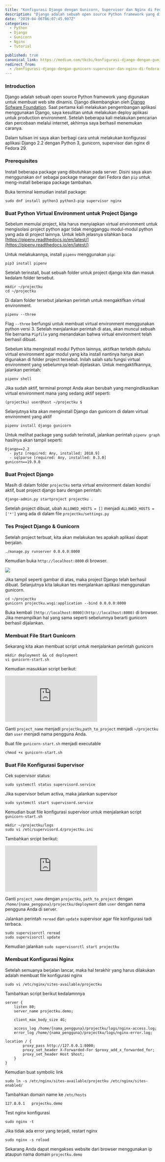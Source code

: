 ```yaml
---
title: "Konfigurasi Django dengan Gunicorn, Supervisor dan Nginx di Fedora 29"
description: "Django adalah sebuah open source Python framework yang digunakan untuk membuat web site dinamis. Django dikembangkan oleh Django Sofware Foundation. Saat pertama kali melakukan pengembangan aplikasi…"
date: "2019-04-06T06:07:45.907Z"
categories: 
  - Python
  - Django
  - Gunicorn
  - Nginx
  - Tutorial

published: true
canonical_link: https://medium.com/tkcbi/konfigurasi-django-dengan-gunicorn-supervisor-dan-nginx-di-fedora-29-5d778c74d96a
redirect_from:
  - /konfigurasi-django-dengan-gunicorn-supervisor-dan-nginx-di-fedora-29-5d778c74d96a
---
```


### Introduction

Django adalah sebuah open source Python framework yang digunakan untuk membuat web site dinamis. Django dikembangkan oleh [Django Sofware Foundation](https://www.djangoproject.com/foundation/). Saat pertama kali melakukan pengembangan aplikasi menggunakan Django, saya kesulitan untuk melakukan deploy aplikasi untuk production environment. Setelah beberapa kali melakukan pencarian dan percobaan melalui internet, akhirnya saya berhasil menemukan caranya.

Dalam tulisan ini saya akan berbagi cara untuk melakukan konfigurasi aplikasi Django 2.2 dengan Python 3, gunicorn, supervisor dan nginx di Fedora 29.

### Prerequisites

Install beberapa package  yang dibutuhkan pada server. Disini saya akan menggunakan `dnf` sebagai package manager dari Fedora dan `pip` untuk meng-install beberapa package tambahan.

Buka terminal kemudian install package:

```
sudo dnf install python3 python3-pip supervisor nginx
```

### Buat Python Virtual Environment  untuk Project Django

Sebelum memulai project, kita harus menyiapkan virtual environment untuk mengisolasi project python agar tidak mengganggu modul-modul python yang ada di project lainnya. Untuk lebih jelasnya silahkan baca [https://pipenv.readthedocs.io/en/latest/](https://pipenv.readthedocs.io/en/latest/)

Untuk melakukannya, install `pipenv` menggunakan `pip`:

```
pip3 install pipenv
```

Setelah terinstall, buat sebuah folder untuk project django kita dan masuk kedalam folder tersebut.

```
mkdir ~/projectku
cd ~/projectku
```

Di dalam folder tersebut jalankan perintah untuk mengaktifkan virtual environment.

```
pipenv --three
```

Flag `--three` berfungsi untuk membuat virtual environment menggunakan python versi 3. Setelah menjalankan perintah di atas, akan muncul sebuah file bernama `Pipfile` yang menandakan bahwa virtual environment telah berhasil dibuat.

Sebelum kita menginstall modul Python lainnya, aktifkan terlebih dahulu virtual environment agar modul yang kita install nantinya hanya akan digunakan di folder project tersebut. Inilah salah satu fungsi virtual environment yang sebelumnya telah dijelaskan. Untuk mengaktifkannya, jalankan perintah:

```
pipenv shell
```

Jika sudah aktif, terminal prompt Anda akan berubah yang mengindikasikan virtual environment mana yang sedang aktif seperti:

```
(projectku) user@host ~/projectku $
```

Selanjutnya kita akan menginstall Django dan gunicorn di dalam virtual environment yang aktif

```
pipenv install django gunicorn
```

Untuk melihat package yang sudah terinstall, jalankan perintah `pipenv graph` hasilnya akan tampil seperti:

```
Django==2.2
  - pytz [required: Any, installed: 2018.9]
  - sqlparse [required: Any, installed: 0.3.0]
gunicorn==19.9.0
```

### Buat Project Django

Masih di dalam folder `projectku` serta virtual environment dalam kondisi aktif, buat project django baru dengan perintah:

```
django-admin.py startproject projectku .
```

Setelah project dibuat, ubah `ALLOWED_HOSTS = []` menjadi `ALLOWED_HOSTS = ['*']` yang ada di dalam file `projectku/settings.py`

### Tes Project Django & Gunicorn

Setelah project terbuat, kita akan melakukan tes apakah aplikasi dapat berjalan.

```
./manage.py runserver 0.0.0.0:8000
```

Kemudian buka `http://localhost:8000` di browser.

![](./asset-1.png)

Jika tampil seperti gambar di atas, maka project Django telah berhasil dibuat. Selanjutnya kita lakukan tes menjalankan aplikasi menggunakan gunicorn.

```
cd ~/projectku
gunicorn projectku.wsgi:application --bind 0.0.0.0:8000
```

Buka kembali `[http://localhost:8000](http://localhost:8000)` di browser. Jika menampilkan hal yang sama seperti sebelumnya berarti gunicorn berhasil dijalankan.

### Membuat File Start Gunicorn

Sekarang kita akan membuat script untuk menjalankan perintah gunicorn

```
mkdir deployment && cd deployment
vi gunicorn-start.sh
```

Kemudian masukkan script berikut:

<Embed src="https://gist.github.com/farazaulia/5834e43cfac8a656af01f0614f36afdb.js" aspectRatio={0.357} />

Ganti `project_name` menjadi `projectku`,`path_to_project` menjadi `~/projectku` dan `user` menjadi nama pengguna Anda.

Buat file `gunicorn-start.sh` menjadi executable

```
chmod +x gunicorn-start.sh
```

### Buat File Konfigurasi Supervisor

Cek supervisor status:

```
sudo systemctl status supervisord.service
```

Jika supervisor belum activa, maka jalankan supervisor

```
sudo systemctl start supervisord.service
```

Kemudian buat file konfigurasi supervisor untuk menjalankan script `gunicorn-start.sh`

```
mkdir ~/projectku/logs
sudo vi /etc/supervisord.d/projectku.ini
```

Tambahkan srcipt berikut:

<Embed src="https://gist.github.com/farazaulia/0f53c844194c643fb33d99e0a428ab06.js" aspectRatio={0.357} />

Ganti `project_name` dengan `projectku`, `path_to_project` dengan `/home/{nama_pengguna}/projectku/deployment` dan `user` dengan nama pengguna Anda di server.

Jalankan perintah `reread` dan `update` supervisor agar file konfigurasi tadi terbaca.

```
sudo supervisorctl reread
sudo supervisorctl update
```

Kemudian jalankan `sudo supervisorctl start projectku`

### Membuat Konfigurasi Nginx

Setelah semuanya berjalan lancar, maka hal terakhir yang harus dilakukan adalah membuat file konfigurasi nginx

```
sudo vi /etc/nginx/sites-available/projectku
```

Tambahkan script berikut kedalamnnya

```
server {
    listen 80;
    server_name projectku.demo;

    client_max_body_size 4G;

    access_log /home/{nama_pengguna}/projectku/logs/nginx-access.log;
    error_log /home/{nama_pengguna}/projectku/logs/nginx-error.log;

location / {
        proxy_pass http://127.0.0.1:8000;
        proxy_set_header X-Forwarded-For $proxy_add_x_forwarded_for;
        proxy_set_header Host $host;
    }
}
```

Kemudian buat symbolic link

```
sudo ln -s /etc/nginx/sites-available/projectku /etc/nginx/sites-enabled/
```

Tambahkan domain name ke `/etc/hosts`

```
127.0.0.1   projectku.demo
```

Test nginx konfigurasi

```
sudo nginx -t
```

Jika tidak ada error yang terjadi, restart nginx

```
sudo nginx -s reload
```

Sekarang Anda dapat mengakses website dari browser menggunakan ip ataupun nama domain `projectku.demo`
